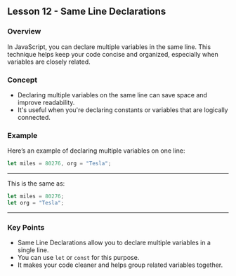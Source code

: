 ## Lesson 12 - Same Line Declarations

### Overview
In JavaScript, you can declare multiple variables in the same line. This technique helps keep your code concise and organized, especially when variables are closely related.
### Concept
- Declaring multiple variables on the same line can save space and improve readability.
- It's useful when you're declaring constants or variables that are logically connected.
### Example
Here’s an example of declaring multiple variables on one line:
```js
let miles = 80276, org = "Tesla";
```
---
This is the same as:

```js
let miles = 80276;
let org = "Tesla";
```
---
### Key Points
- Same Line Declarations allow you to declare multiple variables in a single line.  
- You can use `let` or `const` for this purpose.  
- It makes your code cleaner and helps group related variables together.

